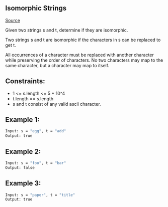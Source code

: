 ## Isomorphic Strings
[Source](https://leetcode.com/problems/isomorphic-strings)

Given two strings s and t, determine if they are isomorphic.

Two strings s and t are isomorphic if the characters in s can be replaced to get t.

All occurrences of a character must be replaced with another character while preserving the order of characters. No two characters may map to the same character, but a character may map to itself.

## Constraints:

 - 1 <= s.length <= 5 * 10^4
 - t.length == s.length
 - s and t consist of any valid ascii character.

## Example 1:
```sh
Input: s = "egg", t = "add"
Output: true
```

## Example 2:
```sh
Input: s = "foo", t = "bar"
Output: false
```

## Example 3:
```sh
Input: s = "paper", t = "title"
Output: true
```